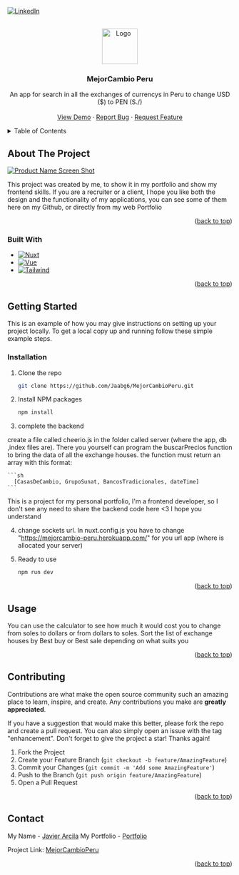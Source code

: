 <div id="top"></div>

[![LinkedIn][linkedin-shield]][linkedin-url]



<!-- PROJECT LOGO -->
<br />
<div align="center">
  <a href="https://mejorcambio-peru.herokuapp.com/">
    <img src="https://i.imgur.com/8kvFHyg.png" alt="Logo" width="80" height="80">
  </a>

  <h3 align="center">MejorCambio Peru</h3>

  <p align="center">
    An app for search in all the exchanges of currencys in Peru to change USD ($) to PEN (S./)
    <br />
    <br />
    <a href="https://mejorcambio-peru.herokuapp.com/">View Demo</a>
    ·
    <a href="https://github.com/Jaabg6/MejorCambioPeru/issues">Report Bug</a>
    ·
    <a href="https://github.com/Jaabg6/MejorCambioPeru/issues">Request Feature</a>
  </p>
</div>



<!-- TABLE OF CONTENTS -->
<details>
  <summary>Table of Contents</summary>
  <ol>
    <li>
      <a href="#about-the-project">About The Project</a>
      <ul>
        <li><a href="#built-with">Built With</a></li>
      </ul>
    </li>
    <li>
      <a href="#getting-started">Getting Started</a>
      <ul>
        <li><a href="#installation">Installation</a></li>
      </ul>
    </li>
    <li><a href="#usage">Usage</a></li>
    <li><a href="#contributing">Contributing</a></li>
    <li><a href="#contact">Contact</a></li>
  </ol>
</details>



<!-- ABOUT THE PROJECT -->
## About The Project

[![Product Name Screen Shot][product-screenshot]](https://mejorcambio-peru.herokuapp.com/)

This project was created by me, to show it in my portfolio and show my frontend skills. If you are a recruiter or a client, I hope you like both the design and the functionality of my applications, you can see some of them here on my Github, or directly from my web Portfolio

<p align="right">(<a href="#top">back to top</a>)</p>



### Built With



* [![Nuxt][Nuxt.js]][Nuxt-url]
* [![Vue][Vue.js]][Vue-url]
* [![Tailwind][Tailwindcss]][Tailwindcss-url]

<p align="right">(<a href="#top">back to top</a>)</p>



<!-- GETTING STARTED -->
## Getting Started

This is an example of how you may give instructions on setting up your project locally.
To get a local copy up and running follow these simple example steps.

### Installation

1. Clone the repo
   ```sh
   git clone https://github.com/Jaabg6/MejorCambioPeru.git
   ```
2. Install NPM packages
   ```sh
   npm install
   ```
3. complete the backend

create a file called cheerio.js in the folder called server (where the app, db ,index files are). There you yourself can program the buscarPrecios function to bring the data of all the exchange houses. the function must return an array with this format:

    ```sh
      [CasasDeCambio, GrupoSunat, BancosTradicionales, dateTime]
    ```

This is a project for my personal portfolio, I'm a frontend developer, so I don't see any need to share the backend code here <3 I hope you understand

4. change sockets url. In nuxt.config.js you have to change "https://mejorcambio-peru.herokuapp.com/" for you url app (where is allocated your server)

5. Ready to use
   ```sh
   npm run dev
   ```

<p align="right">(<a href="#top">back to top</a>)</p>



<!-- USAGE EXAMPLES -->
## Usage

You can use the calculator to see how much it would cost you to change from soles to dollars or from dollars to soles. Sort the list of exchange houses by Best buy or Best sale depending on what suits you



<p align="right">(<a href="#top">back to top</a>)</p>




<!-- CONTRIBUTING -->
## Contributing

Contributions are what make the open source community such an amazing place to learn, inspire, and create. Any contributions you make are **greatly appreciated**.

If you have a suggestion that would make this better, please fork the repo and create a pull request. You can also simply open an issue with the tag "enhancement".
Don't forget to give the project a star! Thanks again!

1. Fork the Project
2. Create your Feature Branch (`git checkout -b feature/AmazingFeature`)
3. Commit your Changes (`git commit -m 'Add some AmazingFeature'`)
4. Push to the Branch (`git push origin feature/AmazingFeature`)
5. Open a Pull Request

<p align="right">(<a href="#top">back to top</a>)</p>


<!-- CONTACT -->
## Contact

My Name - [Javier Arcila](https://www.linkedin.com/in/javier-arcila-243221237/)
My Portfolio - [Portfolio](https://javierarcilab.web.app/)

Project Link: [MejorCambioPeru](https://github.com/Jaabg6/MejorCambioPeru)

<p align="right">(<a href="#top">back to top</a>)</p>





<!-- MARKDOWN LINKS & IMAGES -->
<!-- https://www.markdownguide.org/basic-syntax/#reference-style-links -->
[contributors-shield]: https://img.shields.io/github/contributors/othneildrew/Best-README-Template.svg?style=for-the-badge
[contributors-url]: https://mejorcambio-peru.herokuapp.com//graphs/contributors
[forks-shield]: https://img.shields.io/github/forks/othneildrew/Best-README-Template.svg?style=for-the-badge
[forks-url]: https://mejorcambio-peru.herokuapp.com//network/members
[stars-shield]: https://img.shields.io/github/stars/othneildrew/Best-README-Template.svg?style=for-the-badge
[stars-url]: https://mejorcambio-peru.herokuapp.com//stargazers
[issues-shield]: https://img.shields.io/github/issues/othneildrew/Best-README-Template.svg?style=for-the-badge
[issues-url]: https://mejorcambio-peru.herokuapp.com//issues
[license-shield]: https://img.shields.io/github/license/othneildrew/Best-README-Template.svg?style=for-the-badge
[license-url]: https://mejorcambio-peru.herokuapp.com//blob/master/LICENSE.txt
[linkedin-shield]: https://img.shields.io/badge/-LinkedIn-black.svg?style=for-the-badge&logo=linkedin&colorB=555
[linkedin-url]: https://www.linkedin.com/in/javier-arcila-243221237/
[product-screenshot]: https://i.imgur.com/eWj6Hrs.png
[Nuxt.js]: https://img.shields.io/badge/nuxt.js-000000?style=for-the-badge&logo=nuxtdotjs&logoColor=white
[Nuxt-url]: https://nuxtjs.org/
[React.js]: https://img.shields.io/badge/React-20232A?style=for-the-badge&logo=react&logoColor=61DAFB
[React-url]: https://reactjs.org/
[Vue.js]: https://img.shields.io/badge/Vue.js-35495E?style=for-the-badge&logo=vuedotjs&logoColor=4FC08D
[Vue-url]: https://vuejs.org/
[Angular.io]: https://img.shields.io/badge/Angular-DD0031?style=for-the-badge&logo=angular&logoColor=white
[Angular-url]: https://angular.io/
[Svelte.dev]: https://img.shields.io/badge/Svelte-4A4A55?style=for-the-badge&logo=svelte&logoColor=FF3E00
[Svelte-url]: https://svelte.dev/
[Laravel.com]: https://img.shields.io/badge/Laravel-FF2D20?style=for-the-badge&logo=laravel&logoColor=white
[Laravel-url]: https://laravel.com
[Node.js]: https://img.shields.io/badge/Node.js-43853D?style=for-the-badge&logo=node.js&logoColor=white
[Node-url]: https://nodejs.org/es/
[Tailwindcss-url]: https://tailwindcss.com/
[Tailwindcss]: https://img.shields.io/badge/-Tailwind-blue?style=for-the-badge&logo=jquery&logoColor=white
[JQuery.com]: https://img.shields.io/badge/jQuery-0769AD?style=for-the-badge&logo=jquery&logoColor=white
[JQuery-url]: https://jquery.com 
